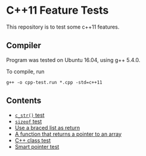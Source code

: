 # C++11 Feature Tests

This repository is to test some c++11 features.

## Compiler
Program was tested on Ubuntu 16.04, using g++ 5.4.0.

To compile, run
```
g++ -o cpp-test.run *.cpp -std=c++11
```

## Contents
- [`c_str()` test](string_test.h)
- [`sizeof` test](sizeof_test.h)
- [Use a braced list as return](return_list_test.h)
- [A function that returns a pointer to an array](return_pointer_to_array_test.h)
- [C++ class test](class_test.cpp)
- [Smart pointer test](smart_ptr_test.cpp)
